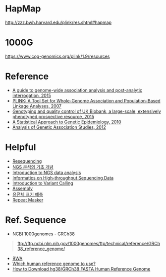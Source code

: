 # HapMap
<http://zzz.bwh.harvard.edu/plink/res.shtml#hapmap>

# 1000G
<https://www.cog-genomics.org/plink/1.9/resources>

# Reference
- [A guide to genome-wide association analysis and post-analytic interrogation, 2015](https://www.ncbi.nlm.nih.gov/pmc/articles/PMC5019244/pdf/SIM-34-3769.pdf)
- [PLINK: A Tool Set for Whole-Genome Association and Population-Based Linkage Analyses, 2007](https://www.ncbi.nlm.nih.gov/pmc/articles/PMC1950838/pdf/AJHGv81p559.pdf)
- [Genotyping	and	quality	control	of UK Biobank, a large-scale,	extensively phenotyped prospective resource, 2015](https://biobank.ctsu.ox.ac.uk/crystal/crystal/docs/genotyping_qc.pdf)
- [A Statistical Approach to Genetic Epidemiology, 2010](https://onlinelibrary.wiley.com/doi/book/10.1002/9783527633654)
- [Analysis of Genetic Association Studies, 2012](https://www.springer.com/gp/book/9781461422440)

# Helpful
- [Resequencing](https://tgc.net.technion.ac.il/services/bioinformatics/resequencing/)
- [NGS 분석의 기초 개념](https://3months.tistory.com/172?category=752997)
- [Introduction to NGS data analysis](https://genestack-user-tutorials.readthedocs.io/guide/intro-to-ngs.html)
- [Informatics on High-throughput Sequencing Data](https://bioinformatics.ca/workshops/2016-informatics-high-throughput-sequencing-data/)
- [Introduction to Variant Calling](https://www.bioconductor.org/help/course-materials/2014/CSAMA2014/3_Wednesday/lectures/VariantCallingLecture.pdf)
- [Assembly](http://www.incodom.kr/Assembly)
- [유전체 크기 예측](http://www.incodom.kr/%EC%9C%A0%EC%A0%84%EC%B2%B4/%EC%9C%A0%EC%A0%84%EC%B2%B4_%ED%81%AC%EA%B8%B0_%EC%98%88%EC%B8%A1)
- [Repeat Masker](http://www.incodom.kr/RepeatMasker)

# Ref. Sequence

- NCBI 1000genomes - GRCh38
> <ftp://ftp.ncbi.nlm.nih.gov/1000genomes/ftp/technical/reference/GRCh38_reference_genome/>
- [BWA](https://github.com/lh3/bwa/blob/master/bwakit/run-gen-ref)
- [Which human reference genome to use?](http://lh3.github.io/2017/11/13/which-human-reference-genome-to-use)
- [How to Download hg38/GRCh38 FASTA Human Reference Genome](https://www.gungorbudak.com/blog/2018/05/16/how-to-download-hg38-grch38-fasta-human-reference-genome/)
